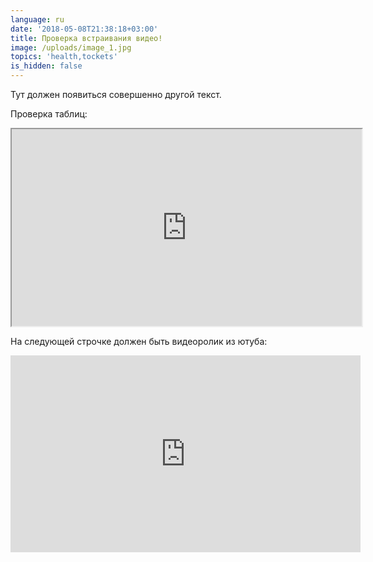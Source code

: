 ```yaml
---
language: ru
date: '2018-05-08T21:38:18+03:00'
title: Проверка встраивания видео!
image: /uploads/image_1.jpg
topics: 'health,tockets'
is_hidden: false
---
```

Тут должен появиться совершенно другой текст.

Проверка таблиц:

<div>
  <iframe  width="560" height="315" src="https://docs.google.com/spreadsheets/d/e/2PACX-1vQMMUJVJ_oVQYTOm4UlYBoP4fUut_GXuGElHcmyBSbbIJwsUAbWEKCqVqWjE-aR171638n2ZhNZ37WF/pubhtml?gid=805127836&amp;single=true&amp;widget=true&amp;headers=false"></iframe>
</div>

На следующей строчке должен быть видеоролик из ютуба:

<iframe width="560" height="315" src="https://www.youtube.com/embed/NYB1vNklC4U" frameborder="0" allow="autoplay; encrypted-media" allowfullscreen></iframe>
